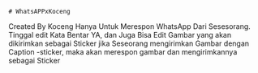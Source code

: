     # WhatsAPPxKoceng
Created By Koceng
Hanya Untuk Merespon WhatsApp Dari Sesesorang.
Tinggal edit Kata Bentar YA, dan Juga Bisa Edit Gambar yang akan dikirimkan sebagai Sticker
jika Seseorang mengirimkan Gambar dengan Caption -sticker, maka akan merespon gambar dan mengirimkannya sebagai Sticker
